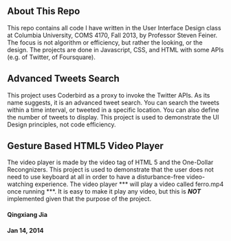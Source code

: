 ## About This Repo
This repo contains all code I have written in the User Interface Design class at Columbia University, COMS 4170, Fall 2013, by Professor Steven Feiner. The focus is not algorithm or efficiency, but rather the looking, or the design. The projects are done in Javascript, CSS, and HTML with some APIs (e.g. of Twitter, of Foursquare).

## Advanced Tweets Search
This project uses Coderbird as a proxy to invoke the Twitter APIs. As its name suggests, it is an advanced tweet search. You can search the tweets within a time interval, or tweeted in a specific location. You can also define the number of tweets to display. This project is used to demonstrate the UI Design principles, not code efficiency.

## Gesture Based HTML5 Video Player
The video player is made by the video tag of HTML 5 and the One-Dollar Recongnizers. This project is used to demonstrate that the user does not need to use keyboard at all in order to have a disturbance-free video-watching experience. The video player *** will play a video called ferro.mp4 once running ***. It is easy to make it play any video, but this is ***NOT*** implemented given that the purpose of the project.

#### Qingxiang Jia

#### Jan 14, 2014
